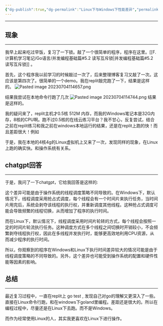 ```yaml
---
{"dg-publish":true,"dg-permalink":"Linux下与Windows下性能差异","permalink":"/Linux下与Windows下性能差异/","noteIcon":"","created":"2023-07-04","updated":""}
---
```



---

## 现象
---
我早上起来吃过早饭，复习了一下锁。敲了一个很简单的程序，程序在这里。[[F.计算机学习笔记/Go语言/并发编程基础篇#5.2 读写互斥锁\|并发编程基础篇#5.2 读写互斥锁]] 。

首先，这个程序我以前学习的时候敲过一次了，后来整理博客复习又敲了一次。这应该是第四次了。很简单的一个demo。我在replit敲完跑了一下，结果是这样的。
![Pasted image 20230704114657.png](/img/user/Pasted%20image%2020230704114657.png)

结果我尝试在本地命令行跑了几次
![Pasted image 20230704114744.png](/img/user/Pasted%20image%2020230704114744.png)
结果是这样的。

我的疑问来了，replit主机才0.5核 512M 内存，而我的Windows笔记本是32G内存，8核的CPU啊。跑不过0.5核的在线云练习平台？我不甘心，反复尝试，结合之前在replit练习和我之前在windows本地运行的结果，还是在replit上跑的快！而且差距很大！例如

于是，我在本地的4核4g的Linux虚拟机上又来了一次，发现同样的现象，在Linux上跑的确实快。和操作系统有关系。

## chatgpt回答
---
于是，我问了一下chatgpt，它给我回答是这样的: 

这个差异可能是由于操作系统的线程调度策略不同导致的。在Windows下，默认情况下，线程调度采用抢占式调度，每个线程会有一个时间片来执行任务，当时间片用完后，系统会剥夺该线程的执行权，并重新调度其他线程。这种抢占式调度可能会导致频繁的线程切换，从而增加了程序的执行时间。

而在Linux下，默认情况下，线程调度采用时间片轮转的方式，每个线程会按照一定的时间片轮流执行任务。这种调度方式在多个线程之间切换时开销较小，不会频繁剥夺线程执行权，因此在多线程并发执行时，能够更高效地利用CPU资源，从而减少程序的执行时间。

所以，你观察到的程序在Windows和Linux下执行时间差异较大的情况可能是由于线程调度策略的不同导致的。另外，这个差异也可能受到操作系统的配置和硬件性能等因素的影响。

## 总结
---
最近复习过程中，一直在replit上 go test , 发现自己对go的理解又更深入了一些。直接在Linux命令行跑，和在windows下goland里编程。差距还是很大的。所以在编程过程中，尽量还是在Linux下去跑。而不是Windows。

而作为经常使用Linux的人，其实我更喜欢在Linux下进行操作。




